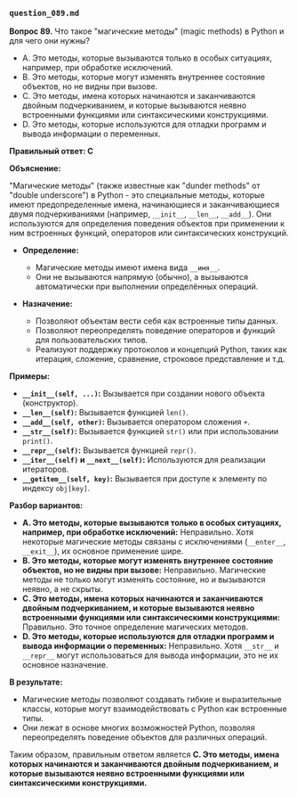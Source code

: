 ### `question_089.md`

**Вопрос 89.** Что такое "магические методы" (magic methods) в Python и для чего они нужны?

-   A. Это методы, которые вызываются только в особых ситуациях, например, при обработке исключений.
-   B. Это методы, которые могут изменять внутреннее состояние объектов, но не видны при вызове.
-   C. Это методы, имена которых начинаются и заканчиваются двойным подчеркиванием, и которые вызываются неявно встроенными функциями или синтаксическими конструкциями.
-  D. Это методы, которые используются для отладки программ и вывода информации о переменных.

**Правильный ответ: C**

**Объяснение:**

"Магические методы" (также известные как "dunder methods" от "double underscore") в Python - это специальные методы, которые имеют предопределенные имена, начинающиеся и заканчивающиеся двумя подчеркиваниями (например, `__init__`, `__len__`, `__add__`). Они используются для определения поведения объектов при применении к ним встроенных функций, операторов или синтаксических конструкций.

*   **Определение:**
    *   Магические методы имеют имена вида `__имя__`.
    *   Они не вызываются напрямую (обычно), а вызываются автоматически при выполнении определённых операций.

*   **Назначение:**
    *   Позволяют объектам вести себя как встроенные типы данных.
    *   Позволяют переопределять поведение операторов и функций для пользовательских типов.
    *   Реализуют поддержку протоколов и концепций Python, таких как итерация, сложение, сравнение, строковое представление и т.д.

**Примеры:**

*   **`__init__(self, ...)`:** Вызывается при создании нового объекта (конструктор).
*   **`__len__(self)`:** Вызывается функцией `len()`.
*   **`__add__(self, other)`:** Вызывается оператором сложения `+`.
*   **`__str__(self)`:** Вызывается функцией `str()` или при использовании `print()`.
*   **`__repr__(self)`:** Вызывается функцией `repr()`.
*   **`__iter__(self)` и `__next__(self)`:** Используются для реализации итераторов.
*   **`__getitem__(self, key)`:** Вызывается при доступе к элементу по индексу `obj[key]`.

**Разбор вариантов:**
*   **A. Это методы, которые вызываются только в особых ситуациях, например, при обработке исключений:** Неправильно. Хотя некоторые магические методы связаны с исключениями (`__enter__`, `__exit__`), их основное применение шире.
*   **B. Это методы, которые могут изменять внутреннее состояние объектов, но не видны при вызове:** Неправильно. Магические методы не только могут изменять состояние, но и вызываются неявно, а не скрыты.
*   **C. Это методы, имена которых начинаются и заканчиваются двойным подчеркиванием, и которые вызываются неявно встроенными функциями или синтаксическими конструкциями:** Правильно. Это точное определение магических методов.
*   **D. Это методы, которые используются для отладки программ и вывода информации о переменных:** Неправильно. Хотя `__str__` и `__repr__` могут использоваться для вывода информации, это не их основное назначение.

**В результате:**
*   Магические методы позволяют создавать гибкие и выразительные классы, которые могут взаимодействовать с Python как встроенные типы.
*   Они лежат в основе многих возможностей Python, позволяя переопределять поведение объектов для различных операций.

Таким образом, правильным ответом является **C. Это методы, имена которых начинаются и заканчиваются двойным подчеркиванием, и которые вызываются неявно встроенными функциями или синтаксическими конструкциями.**

